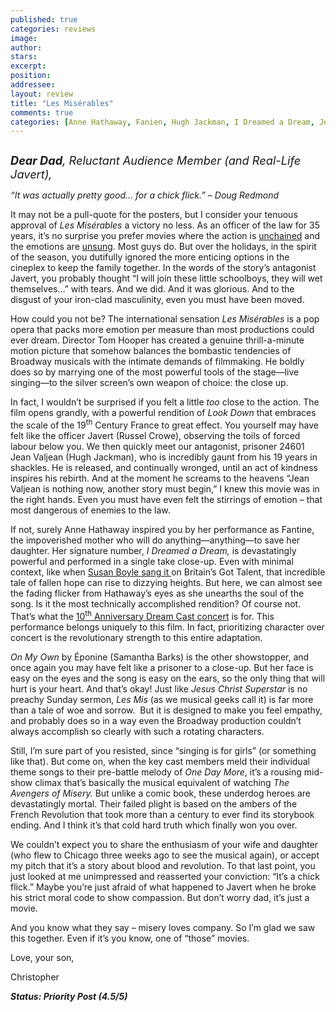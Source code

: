 ```yaml
---
published: true
categories: reviews
image:
author: 
stars: 
excerpt: 
position: 
addressee: 
layout: review
title: "Les Misérables"
comments: true
categories: [Anne Hathaway, Fanien, Hugh Jackman, I Dreamed a Dream, Jean Valjean, Les Mis, Les Miserables, Les Misrables, Letters, On My Own, One More Day, Russel Crow, Susan Boyle]
---
```

<div><p><span class="full-image-block ssNonEditable"><span><a href="/letters/2013/1/2/les-miserables.html"><img src="http://static.squarespace.com/static/5005f6bcc4aa41161b33e89e/5329cf1fe4b07c068ebf74de/5329cf1fe4b07c068ebf7783/1357159272183/Les%20Miserables.jpg" alt="" /></a></span></span></p>
<p><em style="font-size:130%;"><strong>Dear Dad</strong>, Reluctant Audience Member (and Real-Life Javert),</em></p>
<p><em>&ldquo;It was actually pretty good&hellip; for a chick flick.&rdquo; &ndash; Doug Redmond</em></p>
<p>It may not be a pull-quote for the posters, but I consider your tenuous approval of <em>Les Mis&eacute;rables</em> a victory no less. As an officer of the law for 35 years, it&rsquo;s no surprise you prefer movies where the action is <a href="/letters/2012/12/28/django-unchained.html">unchained</a> and the emotions are <a href="/letters/2012/11/9/skyfall.html">unsung</a>. Most guys do. But over the holidays, in the spirit of the season, you dutifully ignored the more enticing options in the cineplex to keep the family together. In the words of the story&rsquo;s antagonist Javert, you probably thought &ldquo;I will join these little schoolboys, they will wet themselves&hellip;&rdquo; with tears. And we did. And it was glorious. And to the disgust of your iron-clad masculinity, even you must have been moved.&nbsp;</p>
<p>How could you not be? The international sensation <em>Les Mis&eacute;rables</em> is a pop opera that packs more emotion per measure than most productions could ever dream. Director Tom Hooper has created a genuine thrill-a-minute motion picture that somehow balances the bombastic tendencies of Broadway musicals with the intimate demands of filmmaking. He boldly does so by marrying one of the most powerful tools of the stage&mdash;live singing&mdash;to the silver screen&rsquo;s own weapon of choice: the close up.</p>
<p>In fact, I wouldn&rsquo;t be surprised if you felt a little <em>too </em>close to the action. The film opens grandly, with a powerful rendition of <em>Look Down</em> that embraces the scale of the 19<sup>th</sup> Century France to great effect. You yourself may have felt like the officer Javert (Russel Crowe), observing the toils of forced labour below you. We then quickly meet our antagonist, prisoner 24601 Jean Valjean (Hugh Jackman), who is incredibly gaunt from his 19 years in shackles. He is released, and continually wronged, until an act of kindness inspires his rebirth. And at the moment he screams to the heavens &ldquo;Jean Valjean is nothing now, another story must begin,&rdquo; I knew this movie was in the right hands. Even you must have even felt the stirrings of emotion &ndash; that most dangerous of enemies to the law.</p>
<p>If not, surely Anne Hathaway inspired you by her performance as Fantine, the impoverished mother who will do anything&mdash;anything&mdash;to save her daughter. Her signature number, <em>I Dreamed a Dream,</em> is devastatingly powerful and performed in a single take close-up. Even with minimal context, like when <a href="http://www.youtube.com/watch?v=RxPZh4AnWyk">Susan Boyle sang it </a>on Britain&rsquo;s Got Talent, that incredible tale of fallen hope can rise to dizzying heights. But here, we can almost see the fading flicker from Hathaway&rsquo;s eyes as she unearths the soul of the song. Is it the most technically accomplished rendition? Of course not. That&rsquo;s what the <a href="http://www.youtube.com/watch?v=BMmF9el0S7k">10<sup>th</sup> Anniversary Dream Cast concert</a> is for. This performance belongs uniquely to this film. In fact, prioritizing character over concert is the revolutionary strength to this entire adaptation.</p>
<p><em>On My Own</em> by &Eacute;ponine (Samantha Barks) is the other showstopper, and once again you may have felt like a prisoner to a close-up. But her face is easy on the eyes and the song is easy on the ears, so the only thing that will hurt is your heart. And that&rsquo;s okay! Just like <em>Jesus Christ Superstar</em> is no preachy Sunday sermon, <em>Les Mis</em> (as we musical geeks call it) is far more than a tale of woe and sorrow. &nbsp;But it is designed to make you feel empathy, and probably does so in a way even the Broadway production couldn&rsquo;t always accomplish so clearly with such a rotating characters.</p>
<p>Still, I&rsquo;m sure part of you resisted, since &#8220;singing is for girls&rdquo; (or something like that). But come on, when the key cast members meld their individual theme songs to their pre-battle melody of <em>One Day More</em>, it&rsquo;s a rousing mid-show climax that&rsquo;s basically the musical equivalent of watching <em>The Avengers of Misery.</em> But unlike a comic book, these underdog heroes are devastatingly mortal. Their failed plight is based on the ambers of the French Revolution that took more than a century to ever find its storybook ending. And I think it&rsquo;s that cold hard truth which finally won you over.&nbsp;</p>
<p>We couldn&rsquo;t expect you to share the enthusiasm of your wife and daughter (who flew to Chicago three weeks ago to see the musical again), or accept my pitch that it&rsquo;s a story about blood and revolution. To that last point, you just looked at me unimpressed and reasserted your conviction: &ldquo;It&rsquo;s a chick flick.&rdquo; Maybe you&rsquo;re just afraid of what happened to Javert when he broke his strict moral code to show compassion. But don&rsquo;t worry dad, it&rsquo;s just a movie.</p>
<p>And you know what they say &ndash; misery loves company. So I&rsquo;m glad we saw this together. Even if it&rsquo;s you know, one of &ldquo;those&rdquo; movies.&nbsp;</p>
<p>Love, your son,</p>
<p>Christopher</p>
<p><strong><em>Status: Priority Post (4.5/5)</em></strong></p></div>
